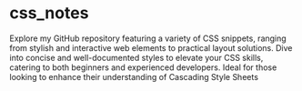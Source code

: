 # css_notes

Explore my GitHub repository featuring a variety of CSS snippets, ranging from stylish and interactive web elements to practical layout solutions. Dive into concise and well-documented styles to elevate your CSS skills, catering to both beginners and experienced developers. Ideal for those looking to enhance their understanding of Cascading Style Sheets
